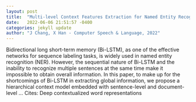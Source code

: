 ```yaml
---
layout: post
title:  "Multi-level Context Features Extraction for Named Entity Recognition"
date:   2022-06-06 21:51:57 -0400
categories: jekyll update
author: "J Chang, X Han - Computer Speech & Language, 2022"
---
```

Bidirectional long short-term memory (Bi-LSTM), as one of the effective networks for sequence labeling tasks, is widely used in named entity recognition (NER). However, the sequential nature of Bi-LSTM and the inability to recognize multiple sentences at the same time make it impossible to obtain overall information. In this paper, to make up for the shortcomings of Bi-LSTM in extracting global information, we propose a hierarchical context model embedded with sentence-level and document-level …
Cites: ‪Deep contextualized word representations‬  